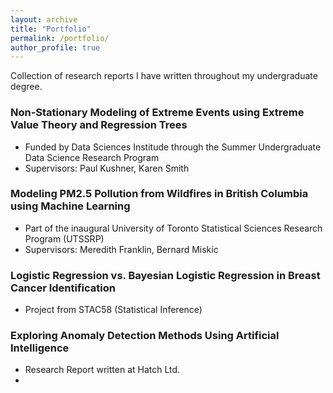 ```yaml
---
layout: archive
title: "Portfolio"
permalink: /portfolio/
author_profile: true
---
```


Collection of research reports I have written throughout my undergraduate degree. 
### Non-Stationary Modeling of Extreme Events using Extreme Value Theory and Regression Trees

  - Funded by Data Sciences Institude through the Summer Undergraduate Data Science Research Program
  - Supervisors: Paul Kushner, Karen Smith

### Modeling PM2.5 Pollution from Wildfires in British Columbia using Machine Learning

  - Part of the inaugural University of Toronto Statistical Sciences Research Program (UTSSRP)
  - Supervisors: Meredith Franklin, Bernard Miskic

### Logistic Regression vs. Bayesian Logistic Regression in Breast Cancer Identification

  - Project from STAC58 (Statistical Inference)

### Exploring Anomaly Detection Methods Using Artificial Intelligence

  - Research Report written at Hatch Ltd.
  - 


